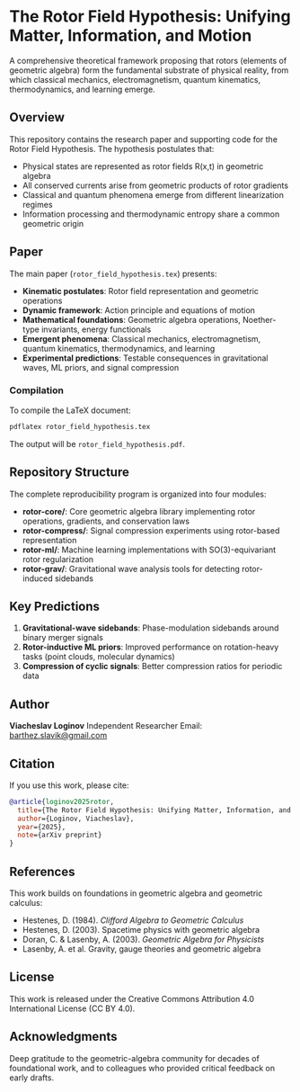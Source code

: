 # The Rotor Field Hypothesis: Unifying Matter, Information, and Motion

A comprehensive theoretical framework proposing that rotors (elements of geometric algebra) form the fundamental substrate of physical reality, from which classical mechanics, electromagnetism, quantum kinematics, thermodynamics, and learning emerge.

## Overview

This repository contains the research paper and supporting code for the Rotor Field Hypothesis. The hypothesis postulates that:

- Physical states are represented as rotor fields R(x,t) in geometric algebra
- All conserved currents arise from geometric products of rotor gradients
- Classical and quantum phenomena emerge from different linearization regimes
- Information processing and thermodynamic entropy share a common geometric origin

## Paper

The main paper (`rotor_field_hypothesis.tex`) presents:

- **Kinematic postulates**: Rotor field representation and geometric operations
- **Dynamic framework**: Action principle and equations of motion
- **Mathematical foundations**: Geometric algebra operations, Noether-type invariants, energy functionals
- **Emergent phenomena**: Classical mechanics, electromagnetism, quantum kinematics, thermodynamics, and learning
- **Experimental predictions**: Testable consequences in gravitational waves, ML priors, and signal compression

### Compilation

To compile the LaTeX document:

```bash
pdflatex rotor_field_hypothesis.tex
```

The output will be `rotor_field_hypothesis.pdf`.

## Repository Structure

The complete reproducibility program is organized into four modules:

- **rotor-core/**: Core geometric algebra library implementing rotor operations, gradients, and conservation laws
- **rotor-compress/**: Signal compression experiments using rotor-based representation
- **rotor-ml/**: Machine learning implementations with SO(3)-equivariant rotor regularization
- **rotor-grav/**: Gravitational wave analysis tools for detecting rotor-induced sidebands

## Key Predictions

1. **Gravitational-wave sidebands**: Phase-modulation sidebands around binary merger signals
2. **Rotor-inductive ML priors**: Improved performance on rotation-heavy tasks (point clouds, molecular dynamics)
3. **Compression of cyclic signals**: Better compression ratios for periodic data

## Author

**Viacheslav Loginov**
Independent Researcher
Email: barthez.slavik@gmail.com

## Citation

If you use this work, please cite:

```bibtex
@article{loginov2025rotor,
  title={The Rotor Field Hypothesis: Unifying Matter, Information, and Motion},
  author={Loginov, Viacheslav},
  year={2025},
  note={arXiv preprint}
}
```

## References

This work builds on foundations in geometric algebra and geometric calculus:

- Hestenes, D. (1984). *Clifford Algebra to Geometric Calculus*
- Hestenes, D. (2003). Spacetime physics with geometric algebra
- Doran, C. & Lasenby, A. (2003). *Geometric Algebra for Physicists*
- Lasenby, A. et al. Gravity, gauge theories and geometric algebra

## License

This work is released under the Creative Commons Attribution 4.0 International License (CC BY 4.0).

## Acknowledgments

Deep gratitude to the geometric-algebra community for decades of foundational work, and to colleagues who provided critical feedback on early drafts.

